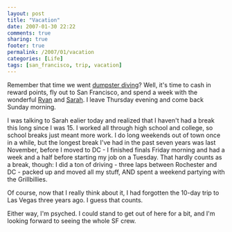 ```yaml
---
layout: post
title: "Vacation"
date: 2007-01-30 22:22
comments: true
sharing: true
footer: true
permalink: /2007/01/vacation
categories: [Life]
tags: [san_francisco, trip, vacation]
---
```

Remember that time we went <a href="/2005/11/nadruwrini-part-5-epilogue">dumpster diving</a>?  Well, it's time to cash in reward points, fly out to San Francisco, and spend a week with the wonderful <a href="http://www.ryandoherty.net/">Ryan</a> and <a href="http://www.sarahfriedlander.com/blog/">Sarah</a>.  I leave Thursday evening and come back Sunday morning.

I was talking to Sarah ealier today and realized that I haven't had a break this long since I was 15.  I worked all through high school and college, so school breaks just meant more work.  I do long weekends out of town once in a while, but the longest break I've had in the past seven years was last November, before I moved to DC - I finished finals Friday morning and had a week and a half before starting my job on a Tuesday.  That hardly counts as a break, though: I did a ton of driving - three laps between Rochester and DC - packed up and moved all my stuff, AND spent a weekend partying with the Grillbillies.

Of course, now that I really think about it, I had forgotten the 10-day trip to Las Vegas three years ago.  I guess that counts.

Either way, I'm psyched.  I could stand to get out of here for a bit, and I'm looking forward to seeing the whole SF crew.
